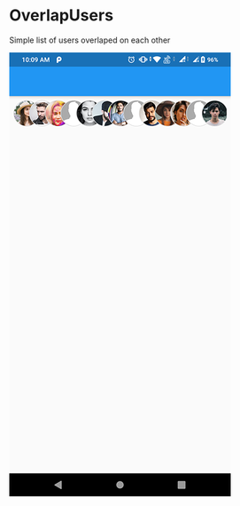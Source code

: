 # OverlapUsers
Simple list of users overlaped on each other

![alt text](https://github.com/simpleflutter/OverlapUsers/blob/master/overlap_users.png?raw=true)

